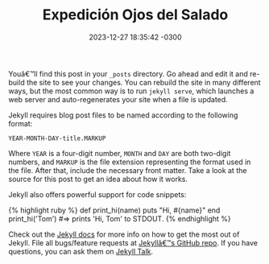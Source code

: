 ﻿---
title:  "Expedición Ojos del Salado"
date:   2023-12-27 18:35:42 -0300
categories: 
  - blog
  - trekking
tags:
  - Club Andino Ojos del Salado
  - montañismo
  - tiempo libre
sidebar:
  - title: "Title"
    image: /assets/images/ubicacion_ODS2.png
    image_alt: "image"
    text: "Some text here."
  - title: "Another Title"
    text: "More text here."
header:
  teaser: "/assets/images/Imagen1.jpg"
---
Youâ€™ll find this post in your `_posts` directory. Go ahead and edit it and re-build the site to see your changes. You can rebuild the site in many different ways, but the most common way is to run `jekyll serve`, which launches a web server and auto-regenerates your site when a file is updated.

Jekyll requires blog post files to be named according to the following format:

`YEAR-MONTH-DAY-title.MARKUP`

Where `YEAR` is a four-digit number, `MONTH` and `DAY` are both two-digit numbers, and `MARKUP` is the file extension representing the format used in the file. After that, include the necessary front matter. Take a look at the source for this post to get an idea about how it works.

Jekyll also offers powerful support for code snippets:

{% highlight ruby %}
def print_hi(name)
  puts "Hi, #{name}"
end
print_hi('Tom')
#=> prints 'Hi, Tom' to STDOUT.
{% endhighlight %}

Check out the [Jekyll docs][jekyll-docs] for more info on how to get the most out of Jekyll. File all bugs/feature requests at [Jekyllâ€™s GitHub repo][jekyll-gh]. If you have questions, you can ask them on [Jekyll Talk][jekyll-talk].

[jekyll-docs]: https://jekyllrb.com/docs/home
[jekyll-gh]:   https://github.com/jekyll/jekyll
[jekyll-talk]: https://talk.jekyllrb.com/

